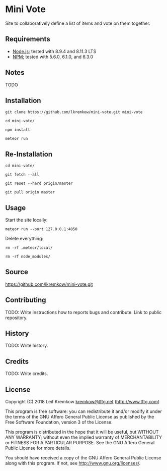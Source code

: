 # Mini Vote

  Site to collaboratively define a list of items and vote on them together.


## Requirements

   * [Node.js](https://nodejs.org/en/); tested with 8.9.4 and 8.11.3 LTS
   * [NPM](https://www.npmjs.com); tested with 5.6.0, 6.1.0, and 6.3.0


## Notes

   TODO


## Installation

   `git clone https://github.com/lkremkow/mini-vote.git mini-vote`

   `cd mini-vote/`

   `npm install`

   `meteor run`


## Re-Installation

   `cd mini-vote/`

   `git fetch --all`

   `git reset --hard origin/master`

   `git pull origin master`


## Usage

   Start the site locally:

   `meteor run --port 127.0.0.1:4050`

   Delete everything:

   `rm -rf .meteor/local/`

   `rm -rf node_modules/`


## Source

   https://github.com/lkremkow/mini-vote.git


## Contributing

   TODO: Write instructions how to reports bugs and contribute. Link to public repository.


## History

   TODO: Write history.


## Credits

   TODO: Write credits.


## License

   Copyright (C) 2018 Leif Kremkow <kremkow@tftg.net> (http://www.tftg.com)

   This program is free software: you can redistribute it and/or modify it under the terms of the GNU Affero General Public License as published by the Free Software Foundation, version 3 of the License.

   This program is distributed in the hope that it will be useful, but WITHOUT ANY WARRANTY; without even the implied warranty of MERCHANTABILITY or FITNESS FOR A PARTICULAR PURPOSE. See the GNU Affero General Public License for more details.

   You should have received a copy of the GNU Affero General Public License along with this program. If not, see <http://www.gnu.org/licenses/>.
